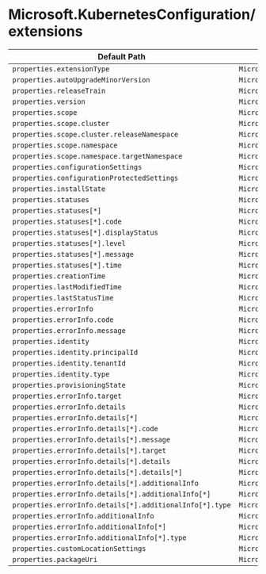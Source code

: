 # Microsoft.KubernetesConfiguration/extensions

| Default Path | Alias |
|---|---|
| `properties.extensionType` | `Microsoft.KubernetesConfiguration/extensions/extensionType` |
| `properties.autoUpgradeMinorVersion` | `Microsoft.KubernetesConfiguration/extensions/autoUpgradeMinorVersion` |
| `properties.releaseTrain` | `Microsoft.KubernetesConfiguration/extensions/releaseTrain` |
| `properties.version` | `Microsoft.KubernetesConfiguration/extensions/version` |
| `properties.scope` | `Microsoft.KubernetesConfiguration/extensions/scope` |
| `properties.scope.cluster` | `Microsoft.KubernetesConfiguration/extensions/scope.cluster` |
| `properties.scope.cluster.releaseNamespace` | `Microsoft.KubernetesConfiguration/extensions/scope.cluster.releaseNamespace` |
| `properties.scope.namespace` | `Microsoft.KubernetesConfiguration/extensions/scope.namespace` |
| `properties.scope.namespace.targetNamespace` | `Microsoft.KubernetesConfiguration/extensions/scope.namespace.targetNamespace` |
| `properties.configurationSettings` | `Microsoft.KubernetesConfiguration/extensions/configurationSettings` |
| `properties.configurationProtectedSettings` | `Microsoft.KubernetesConfiguration/extensions/configurationProtectedSettings` |
| `properties.installState` | `Microsoft.KubernetesConfiguration/extensions/installState` |
| `properties.statuses` | `Microsoft.KubernetesConfiguration/extensions/statuses` |
| `properties.statuses[*]` | `Microsoft.KubernetesConfiguration/extensions/statuses[*]` |
| `properties.statuses[*].code` | `Microsoft.KubernetesConfiguration/extensions/statuses[*].code` |
| `properties.statuses[*].displayStatus` | `Microsoft.KubernetesConfiguration/extensions/statuses[*].displayStatus` |
| `properties.statuses[*].level` | `Microsoft.KubernetesConfiguration/extensions/statuses[*].level` |
| `properties.statuses[*].message` | `Microsoft.KubernetesConfiguration/extensions/statuses[*].message` |
| `properties.statuses[*].time` | `Microsoft.KubernetesConfiguration/extensions/statuses[*].time` |
| `properties.creationTime` | `Microsoft.KubernetesConfiguration/extensions/creationTime` |
| `properties.lastModifiedTime` | `Microsoft.KubernetesConfiguration/extensions/lastModifiedTime` |
| `properties.lastStatusTime` | `Microsoft.KubernetesConfiguration/extensions/lastStatusTime` |
| `properties.errorInfo` | `Microsoft.KubernetesConfiguration/extensions/errorInfo` |
| `properties.errorInfo.code` | `Microsoft.KubernetesConfiguration/extensions/errorInfo.code` |
| `properties.errorInfo.message` | `Microsoft.KubernetesConfiguration/extensions/errorInfo.message` |
| `properties.identity` | `Microsoft.KubernetesConfiguration/extensions/identity` |
| `properties.identity.principalId` | `Microsoft.KubernetesConfiguration/extensions/identity.principalId` |
| `properties.identity.tenantId` | `Microsoft.KubernetesConfiguration/extensions/identity.tenantId` |
| `properties.identity.type` | `Microsoft.KubernetesConfiguration/extensions/identity.type` |
| `properties.provisioningState` | `Microsoft.KubernetesConfiguration/extensions/provisioningState` |
| `properties.errorInfo.target` | `Microsoft.KubernetesConfiguration/extensions/errorInfo.target` |
| `properties.errorInfo.details` | `Microsoft.KubernetesConfiguration/extensions/errorInfo.details` |
| `properties.errorInfo.details[*]` | `Microsoft.KubernetesConfiguration/extensions/errorInfo.details[*]` |
| `properties.errorInfo.details[*].code` | `Microsoft.KubernetesConfiguration/extensions/errorInfo.details[*].code` |
| `properties.errorInfo.details[*].message` | `Microsoft.KubernetesConfiguration/extensions/errorInfo.details[*].message` |
| `properties.errorInfo.details[*].target` | `Microsoft.KubernetesConfiguration/extensions/errorInfo.details[*].target` |
| `properties.errorInfo.details[*].details` | `Microsoft.KubernetesConfiguration/extensions/errorInfo.details[*].details` |
| `properties.errorInfo.details[*].details[*]` | `Microsoft.KubernetesConfiguration/extensions/errorInfo.details[*].details[*]` |
| `properties.errorInfo.details[*].additionalInfo` | `Microsoft.KubernetesConfiguration/extensions/errorInfo.details[*].additionalInfo` |
| `properties.errorInfo.details[*].additionalInfo[*]` | `Microsoft.KubernetesConfiguration/extensions/errorInfo.details[*].additionalInfo[*]` |
| `properties.errorInfo.details[*].additionalInfo[*].type` | `Microsoft.KubernetesConfiguration/extensions/errorInfo.details[*].additionalInfo[*].type` |
| `properties.errorInfo.additionalInfo` | `Microsoft.KubernetesConfiguration/extensions/errorInfo.additionalInfo` |
| `properties.errorInfo.additionalInfo[*]` | `Microsoft.KubernetesConfiguration/extensions/errorInfo.additionalInfo[*]` |
| `properties.errorInfo.additionalInfo[*].type` | `Microsoft.KubernetesConfiguration/extensions/errorInfo.additionalInfo[*].type` |
| `properties.customLocationSettings` | `Microsoft.KubernetesConfiguration/extensions/customLocationSettings` |
| `properties.packageUri` | `Microsoft.KubernetesConfiguration/extensions/packageUri` |

